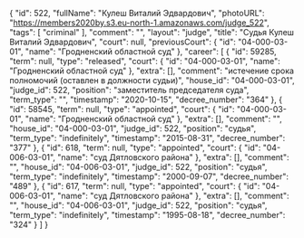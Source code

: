 {
    "id": 522,
    "fullName": "Кулеш Виталий Эдвардович",
    "photoURL": "https://members2020by.s3.eu-north-1.amazonaws.com/judge_522",
    "tags": [
        "criminal"
    ],
    "comment": "",
    "layout": "judge",
    "title": "Судья Кулеш Виталий Эдвардович",
    "court": null,
    "previousCourt": {
        "id": "04-000-03-01",
        "name": "Гродненский областной суд"
    },
    "career": [
        {
            "id": 59285,
            "term": null,
            "type": "released",
            "court": {
                "id": "04-000-03-01",
                "name": "Гродненский областной суд"
            },
            "extra": [],
            "comment": "истечение срока полномочий (оставлен в должности судьи)",
            "house_id": "04-000-03-01",
            "judge_id": 522,
            "position": "заместитель председателя суда",
            "term_type": "",
            "timestamp": "2020-10-15",
            "decree_number": "364"
        },
        {
            "id": 58545,
            "term": null,
            "type": "appointed",
            "court": {
                "id": "04-000-03-01",
                "name": "Гродненский областной суд"
            },
            "extra": [],
            "comment": "",
            "house_id": "04-000-03-01",
            "judge_id": 522,
            "position": "судья",
            "term_type": "indefinitely",
            "timestamp": "2015-08-31",
            "decree_number": "377"
        },
        {
            "id": 618,
            "term": null,
            "type": "appointed",
            "court": {
                "id": "04-006-03-01",
                "name": "суд Дятловского района"
            },
            "extra": [],
            "comment": "",
            "house_id": "04-006-03-01",
            "judge_id": 522,
            "position": "судья",
            "term_type": "indefinitely",
            "timestamp": "2000-09-07",
            "decree_number": "489"
        },
        {
            "id": 617,
            "term": null,
            "type": "appointed",
            "court": {
                "id": "04-006-03-01",
                "name": "суд Дятловского района"
            },
            "extra": [],
            "comment": "",
            "house_id": "04-006-03-01",
            "judge_id": 522,
            "position": "судья",
            "term_type": "indefinitely",
            "timestamp": "1995-08-18",
            "decree_number": "324"
        }
    ]
}